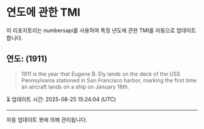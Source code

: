 
# 연도에 관한 TMI

이 리포지토리는 numbersapi를 사용하여 특정 년도에 관한 TMI를 자동으로 업데이트합니다.

## 연도: (1911)
> 1911 is the year that Eugene B. Ely lands on the deck of the USS Pennsylvania stationed in San Francisco harbor, marking the first time an aircraft lands on a ship on January 18th.

⏳ 업데이트 시간: 2025-08-25 15:24:04 (UTC)

---
자동 업데이트 봇에 의해 관리됩니다.
